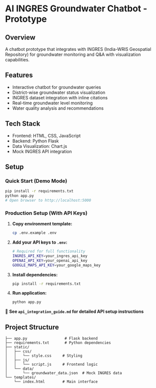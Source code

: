 # AI INGRES Groundwater Chatbot - Prototype

## Overview
A chatbot prototype that integrates with INGRES (India-WRIS Geospatial Repository) for groundwater monitoring and Q&A with visualization capabilities.

## Features
- Interactive chatbot for groundwater queries
- District-wise groundwater status visualization
- INGRES dataset integration with inline citations
- Real-time groundwater level monitoring
- Water quality analysis and recommendations

## Tech Stack
- Frontend: HTML, CSS, JavaScript
- Backend: Python Flask
- Data Visualization: Chart.js
- Mock INGRES API integration

## Setup

### Quick Start (Demo Mode)
```bash
pip install -r requirements.txt
python app.py
# Open browser to http://localhost:5000
```

### Production Setup (With API Keys)
1. **Copy environment template:**
   ```bash
   cp .env.example .env
   ```
2. **Add your API keys to `.env`:**
   ```bash
   # Required for full functionality
   INGRES_API_KEY=your_ingres_api_key
   OPENAI_API_KEY=your_openai_api_key
   GOOGLE_MAPS_API_KEY=your_google_maps_key
   ```
3. **Install dependencies:**
   ```bash
   pip install -r requirements.txt
   ```
4. **Run application:**
   ```bash
   python app.py
   ```

📖 **See `api_integration_guide.md` for detailed API setup instructions**

## Project Structure
```
├── app.py                 # Flask backend
├── requirements.txt       # Python dependencies
├── static/
│   ├── css/
│   │   └── style.css     # Styling
│   ├── js/
│   │   └── script.js     # Frontend logic
│   └── data/
│       └── groundwater_data.json  # Mock INGRES data
└── templates/
    └── index.html        # Main interface
```

